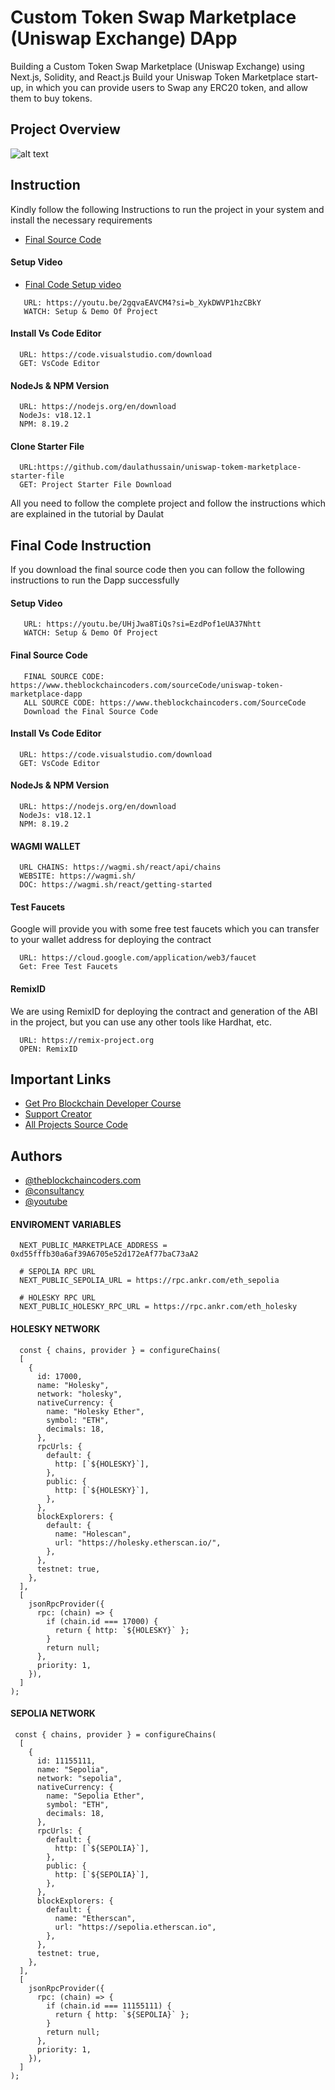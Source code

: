 # Custom Token Swap Marketplace (Uniswap Exchange) DApp

Building a Custom Token Swap Marketplace (Uniswap Exchange) using Next.js, Solidity, and React.js Build your Uniswap Token Marketplace start-up, in which you can provide users to Swap any ERC20 token, and allow them to buy tokens.

## Project Overview

![alt text](https://www.daulathussain.com/wp-content/uploads/2023/08/uniswap-token-marketplace.jpg)

## Instruction

Kindly follow the following Instructions to run the project in your system and install the necessary requirements

- [Final Source Code](https://www.theblockchaincoders.com/sourceCode/uniswap-token-marketplace-dapp)

#### Setup Video

- [Final Code Setup video](https://youtu.be/2gqvaEAVCM4?si=b_XykDWVP1hzCBkY)

```
   URL: https://youtu.be/2gqvaEAVCM4?si=b_XykDWVP1hzCBkY
   WATCH: Setup & Demo Of Project
```

#### Install Vs Code Editor

```
  URL: https://code.visualstudio.com/download
  GET: VsCode Editor
```

#### NodeJs & NPM Version

```
  URL: https://nodejs.org/en/download
  NodeJs: v18.12.1
  NPM: 8.19.2
```

#### Clone Starter File

```
  URL:https://github.com/daulathussain/uniswap-tokem-marketplace-starter-file
  GET: Project Starter File Download
```

All you need to follow the complete project and follow the instructions which are explained in the tutorial by Daulat

## Final Code Instruction

If you download the final source code then you can follow the following instructions to run the Dapp successfully

#### Setup Video

```
   URL: https://youtu.be/UHjJwa8TiQs?si=EzdPof1eUA37Nhtt
   WATCH: Setup & Demo Of Project
```

#### Final Source Code

```
   FINAL SOURCE CODE: https://www.theblockchaincoders.com/sourceCode/uniswap-token-marketplace-dapp
   ALL SOURCE CODE: https://www.theblockchaincoders.com/SourceCode
   Download the Final Source Code
```

#### Install Vs Code Editor

```
  URL: https://code.visualstudio.com/download
  GET: VsCode Editor
```

#### NodeJs & NPM Version

```
  URL: https://nodejs.org/en/download
  NodeJs: v18.12.1
  NPM: 8.19.2
```

#### WAGMI WALLET

```
  URL CHAINS: https://wagmi.sh/react/api/chains
  WEBSITE: https://wagmi.sh/
  DOC: https://wagmi.sh/react/getting-started
```

#### Test Faucets

Google will provide you with some free test faucets which you can transfer to your wallet address for deploying the contract

```
  URL: https://cloud.google.com/application/web3/faucet
  Get: Free Test Faucets
```

#### RemixID

We are using RemixID for deploying the contract and generation of the ABI in the project, but you can use any other tools like Hardhat, etc.

```
  URL: https://remix-project.org
  OPEN: RemixID
```

## Important Links

- [Get Pro Blockchain Developer Course](https://www.theblockchaincoders.com/pro-nft-marketplace)
- [Support Creator](https://bit.ly/Support-Creator)
- [All Projects Source Code](https://www.theblockchaincoders.com/SourceCode)

## Authors

- [@theblockchaincoders.com](https://www.theblockchaincoders.com/)
- [@consultancy](https://www.theblockchaincoders.com/consultancy)
- [@youtube](https://www.youtube.com/@daulathussain)

#### ENVIROMENT VARIABLES

```
  NEXT_PUBLIC_MARKETPLACE_ADDRESS = 0xd55fffb30a6af39A6705e52d172eAf77baC73aA2

  # SEPOLIA RPC URL
  NEXT_PUBLIC_SEPOLIA_URL = https://rpc.ankr.com/eth_sepolia

  # HOLESKY RPC URL
  NEXT_PUBLIC_HOLESKY_RPC_URL = https://rpc.ankr.com/eth_holesky
```

#### HOLESKY NETWORK

```
  const { chains, provider } = configureChains(
  [
    {
      id: 17000,
      name: "Holesky",
      network: "holesky",
      nativeCurrency: {
        name: "Holesky Ether",
        symbol: "ETH",
        decimals: 18,
      },
      rpcUrls: {
        default: {
          http: [`${HOLESKY}`],
        },
        public: {
          http: [`${HOLESKY}`],
        },
      },
      blockExplorers: {
        default: {
          name: "Holescan",
          url: "https://holesky.etherscan.io/",
        },
      },
      testnet: true,
    },
  ],
  [
    jsonRpcProvider({
      rpc: (chain) => {
        if (chain.id === 17000) {
          return { http: `${HOLESKY}` };
        }
        return null;
      },
      priority: 1,
    }),
  ]
);
```

#### SEPOLIA NETWORK

```
 const { chains, provider } = configureChains(
  [
    {
      id: 11155111,
      name: "Sepolia",
      network: "sepolia",
      nativeCurrency: {
        name: "Sepolia Ether",
        symbol: "ETH",
        decimals: 18,
      },
      rpcUrls: {
        default: {
          http: [`${SEPOLIA}`],
        },
        public: {
          http: [`${SEPOLIA}`],
        },
      },
      blockExplorers: {
        default: {
          name: "Etherscan",
          url: "https://sepolia.etherscan.io",
        },
      },
      testnet: true,
    },
  ],
  [
    jsonRpcProvider({
      rpc: (chain) => {
        if (chain.id === 11155111) {
          return { http: `${SEPOLIA}` };
        }
        return null;
      },
      priority: 1,
    }),
  ]
);
```
